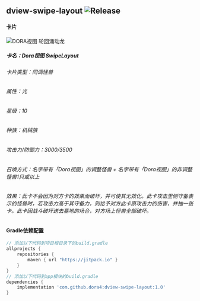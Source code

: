 dview-swipe-layout
![Release](https://jitpack.io/v/dora4/dview-swipe-layout.svg)
--------------------------------

#### 卡片

![DORA视图 轮回涌动龙](https://github.com/user-attachments/assets/11bd9c8e-d510-4d78-8225-9eb8d0a76511)
##### 卡名：Dora视图 SwipeLayout
###### 卡片类型：同调怪兽
###### 属性：光
###### 星级：10
###### 种族：机械族
###### 攻击力/防御力：3000/3500
###### 召唤方式：名字带有「Dora视图」的调整怪兽 + 名字带有「Dora视图」的非调整怪兽1只或以上
###### 效果：此卡不会因为对方卡的效果而破坏，并可使其无效化。此卡攻击里侧守备表示的怪兽时，若攻击力高于其守备力，则给予对方此卡原攻击力的伤害，并抽一张卡。此卡因战斗破坏送去墓地的场合，对方场上怪兽全部破坏。

#### Gradle依赖配置

```groovy
// 添加以下代码到项目根目录下的build.gradle
allprojects {
    repositories {
        maven { url "https://jitpack.io" }
    }
}
// 添加以下代码到app模块的build.gradle
dependencies {
    implementation 'com.github.dora4:dview-swipe-layout:1.0'
}
```
